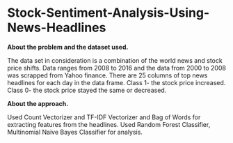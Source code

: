 # Stock-Sentiment-Analysis-Using-News-Headlines
**About the problem and the dataset used.**

The data set in consideration is a combination of the world news and stock price shifts.
Data ranges from 2008 to 2016 and the data from 2000 to 2008 was scrapped from Yahoo finance.
There are 25 columns of top news headlines for each day in the data frame.
Class 1- the stock price increased.
Class 0- the stock price stayed the same or decreased.

**About the approach.**

Used Count Vectorizer and TF-IDF Vectorizer and Bag of Words for extracting features from the headlines.
Used Random Forest Classifier, Multinomial Naive Bayes Classifier for analysis.


